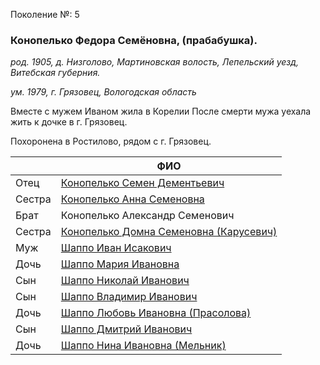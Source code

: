Поколение №: 5

### Конопелько Федора Семёновна, (прабабушка).

_род. 1905, д. Низголово, Мартиновская волость, Лепельский уезд, Витебская губерния._

_ум. 1979, г. Грязовец, Вологодская область_

Вместе с мужем Иваном жила в Корелии
После смерти мужа уехала жить к дочке в г. Грязовец.

Похоронена в Ростилово, рядом с г. Грязовец.

|        | ФИО                                                                              |
|--------|----------------------------------------------------------------------------------|
| Отец   | [Конопелько Семен Дементьевич](/ancestors/4-Конопелько-Семен-Дементьевич)        |
| Сестра | [Конопелько Анна Семеновна](/ancestors/5-Конопелько-Анна-Семеновна)              |
| Брат   | Конопелько Александр Семенович                                                   |
| Сестра | [Конопелько Домна Семеновна (Карусевич)](/ancestors/5-Конопелько-Домна-Семеновна)|
| Муж    | [Шаппо Иван Исакович](/ancestors/5-Шаппо-Иван-Исакович)                          |
| Дочь   | [Шаппо Мария Ивановна](/ancestors/6-Шаппо-Мария-Ивановна)                        |
| Сын    | [Шаппо Николай Иванович](/ancestors/6-Шаппо-Николай-Иванович)                    |
| Сын    | [Шаппо Владимир Иванович](/ancestors/6-Шаппо-Владимир-Иванович)                  |
| Дочь   | [Шаппо Любовь Ивановна (Прасолова)](/ancestors/6-Шаппо-Любовь-Ивановна)          |
| Сын    | [Шаппо Дмитрий Иванович](/ancestors/6-Шаппо-Дмитрий-Иванович)                    |
| Дочь   | [Шаппо Нина Ивановна (Мельник)](/ancestors/6-Шаппо-Нина-Ивановна)                |
